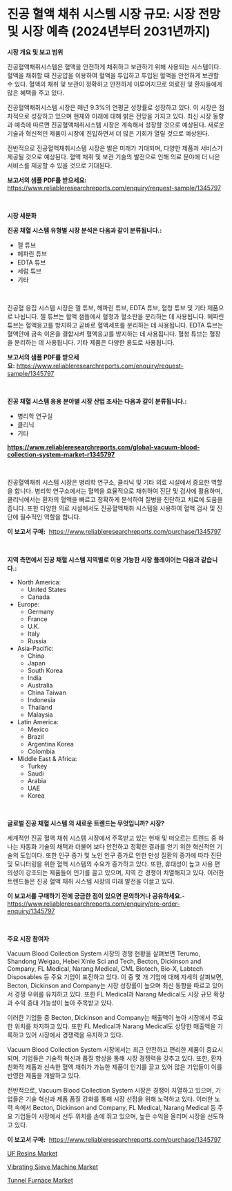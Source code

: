 <p><h1>진공 혈액 채취 시스템 시장 규모: 시장 전망 및 시장 예측 (2024년부터 2031년까지)</h1></p><p><strong>시장 개요 및 보고 범위</strong></p>
<p><p>진공혈액채취시스템은 혈액을 안전하게 채취하고 보관하기 위해 사용되는 시스템이다. 혈액을 채취할 때 진공압을 이용하여 혈액을 투입하고 투입된 혈액을 안전하게 보관할 수 있다. 혈액의 채취 및 보관이 정확하고 안전하게 이루어지므로 의료진 및 환자들에게 많은 혜택을 주고 있다.</p><p>진공혈액채취시스템 시장은 매년 9.3%의 연평균 성장률로 성장하고 있다. 이 시장은 점차적으로 성장하고 있으며 현재와 미래에 대해 밝은 전망을 가지고 있다. 최신 시장 동향과 예측에 따르면 진공혈액채취시스템 시장은 계속해서 성장할 것으로 예상된다. 새로운 기술과 혁신적인 제품이 시장에 진입하면서 더 많은 기회가 열릴 것으로 예상된다.</p><p>전반적으로 진공혈액채취시스템 시장은 밝은 미래가 기대되며, 다양한 제품과 서비스가 제공될 것으로 예상된다. 혈액 채취 및 보관 기술의 발전으로 인해 의료 분야에 더 나은 서비스를 제공할 수 있을 것으로 기대된다.</p></p>
<p><strong>보고서의 샘플 PDF를 받으세요:</strong> <a href="https://www.reliableresearchreports.com/enquiry/request-sample/1345797">https://www.reliableresearchreports.com/enquiry/request-sample/1345797</a></p>
<p>&nbsp;</p>
<p><strong>시장 세분화</strong></p>
<p><strong>진공 채혈 시스템 유형별 시장 분석은 다음과 같이 분류됩니다.:</strong></p>
<p><ul><li>젤 튜브</li><li>헤파린 튜브</li><li>EDTA 튜브</li><li>세럼 튜브</li><li>기타</li></ul></p>
<p>&nbsp;</p>
<p><p>진공혈 응집 시스템 시장은 젤 튜브, 헤파린 튜브, EDTA 튜브, 혈청 튜브 및 기타 제품으로 나뉩니다. 젤 튜브는 혈액 샘플에서 혈청과 혈소판을 분리하는 데 사용됩니다. 헤파린 튜브는 혈액응고를 방지하고 곧바로 혈액세포를 분리하는 데 사용됩니다. EDTA 튜브는 혈액안에 금속 이온을 결합시켜 혈액응고를 방지하는 데 사용됩니다. 혈청 튜브는 혈장을 분리하는 데 사용됩니다. 기타 제품은 다양한 용도로 사용됩니다.</p></p>
<p><strong>보고서의 샘플 PDF를 받으세요:</strong>&nbsp;<a href="https://www.reliableresearchreports.com/enquiry/request-sample/1345797">https://www.reliableresearchreports.com/enquiry/request-sample/1345797</a></p>
<p>&nbsp;</p>
<p><strong> 진공 채혈 시스템 응용 분야별 시장 산업 조사는 다음과 같이 분류됩니다.:</strong></p>
<p><ul><li>병리학 연구실</li><li>클리닉</li><li>기타</li></ul></p>
<p><strong><a href="https://www.reliableresearchreports.com/global-vacuum-blood-collection-system-market-r1345797">https://www.reliableresearchreports.com/global-vacuum-blood-collection-system-market-r1345797</a></strong></p>
<p>&nbsp;</p>
<p><p>진공혈액채취 시스템 시장은 병리학 연구소, 클리닉 및 기타 의료 시설에서 중요한 역할을 합니다. 병리학 연구소에서는 혈액을 효율적으로 채취하여 진단 및 검사에 활용하며, 클리닉에서는 환자의 혈액을 빠르고 정확하게 분석하여 질병을 진단하고 치료에 도움을 줍니다. 또한 다양한 의료 시설에서도 진공혈액채취 시스템을 사용하여 혈액 검사 및 진단에 필수적인 역할을 합니다.</p></p>
<p><strong>이 보고서 구매:</strong>&nbsp; <a href="https://www.reliableresearchreports.com/purchase/1345797">https://www.reliableresearchreports.com/purchase/1345797</a></p>
<p>&nbsp;</p>
<p><strong>지역 측면에서 진공 채혈 시스템 지역별로 이용 가능한 시장 플레이어는 다음과 같습니다.:</strong></p>
<p><ul>
    <li>
        North America:
        <ul>
            <li>United States</li>
            <li>Canada</li>
        </ul>
    </li>
    <li>
        Europe:
        <ul>
            <li>Germany</li>
            <li>France</li>
            <li>U.K.</li>
            <li>Italy</li>
            <li>Russia</li>
        </ul>
    </li>
    <li>
        Asia-Pacific:
        <ul>
            <li>China</li>
            <li>Japan</li>
            <li>South Korea</li>
            <li>India</li>
            <li>Australia</li>
            <li>China Taiwan</li>
            <li>Indonesia</li>
            <li>Thailand</li>
            <li>Malaysia</li>
        </ul>
    </li>
    <li>
        Latin America:
        <ul>
            <li>Mexico</li>
            <li>Brazil</li>
            <li>Argentina Korea</li>
            <li>Colombia</li>
        </ul>
    </li>
    <li>
        Middle East & Africa:
        <ul>
            <li>Turkey</li>
            <li>Saudi</li>
            <li>Arabia</li>
            <li>UAE</li>
            <li>Korea</li>
        </ul>
    </li>
    </ul></p>
<p>&nbsp;</p>
<p><strong>글로벌 진공 채혈 시스템 의 새로운 트렌드는 무엇입니까? 시장?</strong></p>
<p><p>세계적인 진공 혈액 채취 시스템 시장에서 주목받고 있는 현재 및 떠오르는 트렌드 중 하나는 자동화 기술의 채택과 더불어 보다 안전하고 정확한 결과를 얻기 위한 혁신적인 기술의 도입이다. 또한 인구 증가 및 노인 인구 증가로 인한 만성 질환의 증가에 따라 진단 및 모니터링을 위한 혈액 시스템의 수요가 증가하고 있다. 또한, 휴대성이 높고 사용 편의성이 강조되는 제품들이 인기를 끌고 있으며, 지역 간 경쟁이 치열해지고 있다. 이러한 트렌드들은 진공 혈액 채취 시스템 시장의 미래 발전을 이끌고 있다.</p></p>
<p><strong>이 보고서를 구매하기 전에 궁금한 점이 있으면 문의하거나 공유하세요.</strong>- <a href="https://www.reliableresearchreports.com/enquiry/pre-order-enquiry/1345797">https://www.reliableresearchreports.com/enquiry/pre-order-enquiry/1345797</a></p>
<p>&nbsp;</p>
<p><strong>주요 시장 참여자</strong></p>
<p><p>Vacuum Blood Collection System 시장의 경쟁 현황을 살펴보면 Terumo, Shandong Weigao, Hebei Xinle Sci and Tech, Becton, Dickinson and Company, FL Medical, Narang Medical, CML Biotech, Bio-X, Labtech Disposables 등 주요 기업이 포진하고 있다. 이 중 몇 개 기업에 대해 자세히 살펴보면, Becton, Dickinson and Company는 시장 성장률이 높으며 최신 동향을 따르고 있어서 경쟁 우위를 유지하고 있다. 또한 FL Medical과 Narang Medical도 시장 규모 확장과 수익 증대 가능성이 높아 주목받고 있다.</p><p>이러한 기업들 중 Becton, Dickinson and Company는 매출액이 높아 시장에서 주요한 위치를 차지하고 있다. 또한 FL Medical과 Narang Medical도 상당한 매출액을 기록하고 있어 시장에서 경쟁력을 유지하고 있다.</p><p>Vacuum Blood Collection System 시장에서는 최근 안전하고 편리한 제품이 중요시되며, 기업들은 기술적 혁신과 품질 향상을 통해 시장 경쟁력을 갖추고 있다. 또한, 환자 친화적 제품과 신속한 혈액 채취가 가능한 제품이 인기를 끌고 있어 많은 기업들이 이를 반영한 제품을 개발하고 있다.</p><p>전반적으로, Vacuum Blood Collection System 시장은 경쟁이 치열하고 있으며, 기업들은 기술 혁신과 제품 품질 강화를 통해 시장 선점을 위해 노력하고 있다. 이러한 노력 속에서 Becton, Dickinson and Company, FL Medical, Narang Medical 등 주요 기업들이 시장에서 선두 위치를 손에 쥐고 있으며, 높은 수익을 올리며 시장을 선도하고 있다.</p></p>
<p><strong>이 보고서 구매:</strong>&nbsp;&nbsp;<a href="https://www.reliableresearchreports.com/purchase/1345797">https://www.reliableresearchreports.com/purchase/1345797</a></p>
<p><p><a href="https://frill-swim-3cd.notion.site/UF-Resins-Market-Size-Growth-Outlook-from-2024-to-2031-projecting-at-Market-s-Trends-Analysis-by-A-3ead64845ad44c4387047b113682c80c">UF Resins Market</a></p><p><a href="https://github.com/kufem1/Market-Research-Report-List-2/blob/main/vibrating-sieve-machine-market.md">Vibrating Sieve Machine Market</a></p><p><a href="https://github.com/singletonthaxterkelliehr2df/Market-Research-Report-List-2/blob/main/tunnel-furnace-market.md">Tunnel Furnace Market</a></p></p>